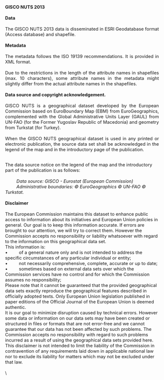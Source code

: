 <div align="justify">

**<span style="font-size:11pt">GISCO NUTS 2013</span><span
style="font-size:11pt">\
\
Data\
\
</span>**<span style="font-size:11pt">The GISCO NUTS 2013</span><span
style="font-size:11pt"> data is disseminated in ESRI Geodatabase format
(Access database) and shapefile.\
\
</span>**<span style="font-size:11pt">Metadata\
\
</span>**<span style="font-size:11pt">The metadata follows the ISO 19139
recommendations. It is provided in XML format.\
\
Due to the restrictions in the length of the attribute names in
shapefiles (max. 10 characters), some attribute names in the metadata
might slightly differ from the actual attribute names in the shapefiles.
</span>**<span style="font-size:11pt">\
\
Data source and copyright acknowledgement.\
\
</span>**<span style="font-size:11pt">GISCO NUTS is a geographical
dataset developed by the European Commission based on EuroBoundary Map
(EBM) from EuroGeographics, complemented with the Global Administrative
Units Layer (GAUL) from UN-FAO (for the Former Yugoslav Republic of
Macedonia) and geometry from Turkstat (for Turkey).\
\
When the GISCO NUTS geographical dataset is used in any printed or
electronic publication, the source data set shall be acknowledged in the
legend of the map and in the introductory page of the publication.\
</span>**<span style="font-size:11pt">\
</span>**

</div>

<span style="font-size:11pt">The data source notice on the legend of the
map and the introductory part of the publication is as follows:\
\
</span>*<span style="font-size:11pt">         </span><span
style="font-size:11pt">Data source: GISCO - Eurostat (European
Commission)\
         </span><span style="font-size:11pt">Administrative boundaries:
© EuroGeographics</span><span style="font-size:11pt"> </span><span
style="font-size:11pt">© </span><span style="font-size:11pt">UN-FAO
</span><span style="font-size:11pt">© </span><span
style="font-size:11pt">Turkstat.\
</span>***<span style="font-size:11pt">\
</span><span style="font-size:11pt">Disclaimer</span>**<span
style="font-size:11pt">\
\
</span><span style="font-size:11pt">The European Commission maintains
this dataset to enhance public access to information about its
initiatives and European Union policies in general. Our goal is to keep
this information accurate. If errors are brought to our attention, we
will try to correct them. However the Commission accepts no
responsibility or liability whatsoever with regard to the information on
this geographical data set.\
This information is:\
<span style="font-size:11pt">•         </span></span><span
style="font-size:11pt">of a general nature only and is not intended to
address the specific circumstances of any particular individual or
entity;\
<span style="font-size:11pt">•         </span></span><span
style="font-size:11pt">not necessarily comprehensive, complete, accurate
or up to date;\
<span style="font-size:11pt">•         </span></span><span
style="font-size:11pt">sometimes based on external data sets over which
the Commission services have no control and for which the Commission
assumes no responsibility;\
</span><span style="font-size:11pt">Please note that it cannot be
guaranteed that the provided geographical data sets exactly reproduce
the geographical features described in officially adopted texts. Only
European Union legislation published in paper editions of the Official
Journal of the European Union is deemed authentic.\
It is our goal to minimize disruption caused by technical errors.
However some data or information on our data sets may have been created
or structured in files or formats that are not error-free and we cannot
guarantee that our data has not been affected by such problems. The
Commission accepts no responsibility with regard to such problems
incurred as a result of using the geographical data sets provided here.\
This disclaimer is not intended to limit the liability of the Commission
in contravention of any requirements laid down in applicable national
law nor to exclude its liability for matters which may not be excluded
under that law.\
</span><span style="font-size:11pt">\
</span>\

